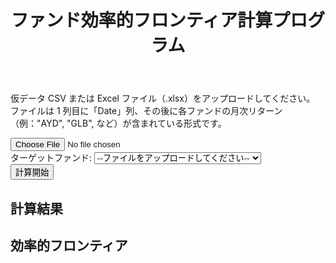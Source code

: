 <!DOCTYPE html>
<html lang="ja">
<head>
  <meta charset="UTF-8">
  <meta name="viewport" content="width=device-width, initial-scale=1">
  <title>ファンド効率的フロンティア計算プログラム</title>
  <link rel="stylesheet" href="styles.css">
  <!-- Plotly, PapaParse, SheetJS の CDN -->
  <script src="https://cdn.plot.ly/plotly-latest.min.js"></script>
  <script src="https://cdn.jsdelivr.net/npm/papaparse@5.3.2/papaparse.min.js"></script>
  <script src="https://cdnjs.cloudflare.com/ajax/libs/xlsx/0.18.5/xlsx.full.min.js"></script>
</head>
<body>
  <header>
    <h1>ファンド効率的フロンティア計算プログラム</h1>
  </header>
  <main>
    <section id="instructions">
      <p>
        仮データ CSV または Excel ファイル（.xlsx）をアップロードしてください。<br>
        ファイルは 1 列目に「Date」列、その後に各ファンドの月次リターン（例："AYD", "GLB", など）が含まれている形式です。
      </p>
    </section>
    <section id="upload-section">
      <input type="file" id="csvFileInput" accept=".csv,.xlsx">
    </section>
    <section id="target-section">
      <label for="targetFundSelect">ターゲットファンド:</label>
      <select id="targetFundSelect">
        <option value="">--ファイルをアップロードしてください--</option>
      </select>
    </section>
    <section id="calc-section">
      <button id="calcButton">計算開始</button>
    </section>
    <section id="results">
      <h2>計算結果</h2>
      <div id="resultText"></div>
    </section>
    <section id="chart">
      <h2>効率的フロンティア</h2>
      <div id="frontierChart"></div>
    </section>
  </main>
  
  <!-- math.js を先に読み込む -->
  <script src="math.js"></script>
  <!-- メインロジック -->
  <script src="script.js"></script>
</body>
</html>
